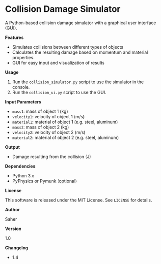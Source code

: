 
# Collision Damage Simulator

A Python-based collision damage simulator with a graphical user interface (GUI).

**Features**

- Simulates collisions between different types of objects
- Calculates the resulting damage based on momentum and material properties
- GUI for easy input and visualization of results

**Usage**

1. Run the `collision_simulator.py` script to use the simulator in the console.
2. Run the `collision_ui.py` script to use the GUI.

**Input Parameters**

- `mass1`: mass of object 1 (kg)
- `velocity1`: velocity of object 1 (m/s)
- `material1`: material of object 1 (e.g. steel, aluminum)
- `mass2`: mass of object 2 (kg)
- `velocity2`: velocity of object 2 (m/s)
- `material2`: material of object 2 (e.g. steel, aluminum)

**Output**

- Damage resulting from the collision (J)

**Dependencies**

- Python 3.x
- PyPhysics or Pymunk (optional)

**License**

This software is released under the MIT License. See `LICENSE` for details.

**Author**

Saher

**Version**

1.0

**Changelog**

- 1.4
